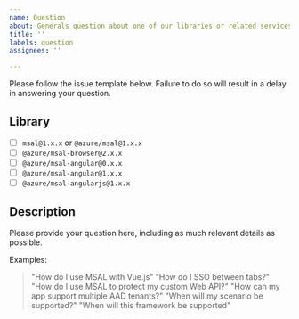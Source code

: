 ```yaml
---
name: Question
about: Generals question about one of our libraries or related services.
title: ''
labels: question
assignees: ''

---
```


Please follow the issue template below. Failure to do so will result in a delay in answering your question.

## Library
- [ ] `msal@1.x.x` or `@azure/msal@1.x.x`
- [ ] `@azure/msal-browser@2.x.x`
- [ ] `@azure/msal-angular@0.x.x`
- [ ] `@azure/msal-angular@1.x.x`
- [ ] `@azure/msal-angularjs@1.x.x`

## Description
Please provide your question here, including as much relevant details as possible.

Examples: 
> "How do I use MSAL with Vue.js"
> "How do I SSO between tabs?"
> "How do I use MSAL to protect my custom Web API?"
> "How can my app support multiple AAD tenants?"
> "When will my scenario be supported?"
> "When will this framework be supported"
